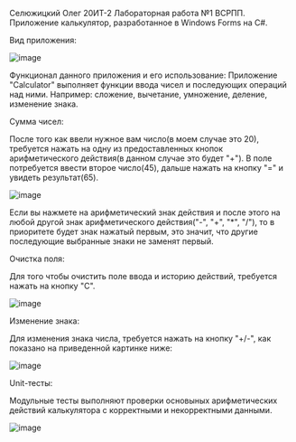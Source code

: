 Селюжицкий Олег 20ИТ-2 Лабораторная работа №1 ВСРПП.
Приложение калькулятор, разработанное в Windows Forms на C#.

Вид приложения:

![image](https://user-images.githubusercontent.com/116071330/199247804-1d390e62-d13f-4a20-b1e3-24a04417e627.png)


Функционал данного приложения и его использование:
Приложение "Calculator" выполняет функции ввода чисел и последующих операций над ними. Например: сложение, вычетание, умножение, деление, изменение знака.

Сумма чисел:

После того как ввели нужное вам число(в моем случае это 20), требуется нажать на одну из предоставленных кнопок арифметического действия(в данном случае это будет "+"). В поле потребуется ввести второе число(45), дальше нажать на кнопку "=" и увидеть результат(65).

![image](https://user-images.githubusercontent.com/116071330/199248156-59397089-6738-4fe8-9558-3ede6eb21bfe.png)

Если вы нажмете на арифметический знак действия и после этого на любой другой знак арифметического действия("-", "+", "*", "/"), то в приоритете будет знак нажатый первым, это значит, что другие последующие выбранные знаки не заменят первый.

Очистка поля:

Для того чтобы очистить поле ввода и историю действий, требуется нажать на кнопку "C".

![image](https://user-images.githubusercontent.com/116071330/199248534-bc8ee260-a4f5-4ab8-b0f0-50cd093ef47c.png)

Изменение знака:

Для изменения знака числа, требуется нажать на кнопку "+/-", как показано на приведенной картинке ниже:

![image](https://user-images.githubusercontent.com/116071330/199248734-bc3683a7-d658-4ef5-84e8-b3a7014625f1.png)

Unit-тесты:

Модульные тесты выполняют проверки основыных арифметических действий калькулятора с корректными и некорректными данными.


![image](https://user-images.githubusercontent.com/116071330/197416135-61e50bae-4bbc-4c68-a06b-0e27b5450f71.png)
